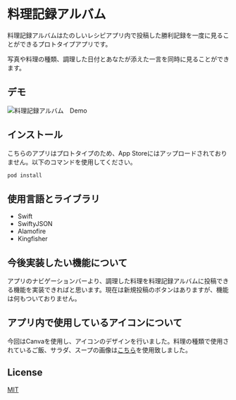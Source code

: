 # 料理記録アルバム

料理記録アルバムはたのしいレシピアプリ内で投稿した勝利記録を一度に見ることができるプロトタイプアプリです。

写真や料理の種類、調理した日付とあなたが添えた一言を同時に見ることができます。


## デモ

![料理記録アルバム　Demo]()



## インストール

こちらのアプリはプロトタイプのため、App Storeにはアップロードされておりません。以下のコマンドを使用してください。

```bash
pod install
```

## 使用言語とライブラリ

- Swift
- SwiftyJSON
- Alamofire
- Kingfisher


## 今後実装したい機能について

アプリのナビゲーションバーより、調理した料理を料理記録アルバムに投稿できる機能を実装できればと思います。現在は新規投稿のボタンはありますが、機能は何もついておりません。


## アプリ内で使用しているアイコンについて

今回はCanvaを使用し、アイコンのデザインを行いました。料理の種類で使用されているご飯、サラダ、スープの画像は[こちら](https://www.meiji.co.jp/meiji-shokuiku/events/illust/food/)を使用致しました。


## License
[MIT](https://choosealicense.com/licenses/mit/)

